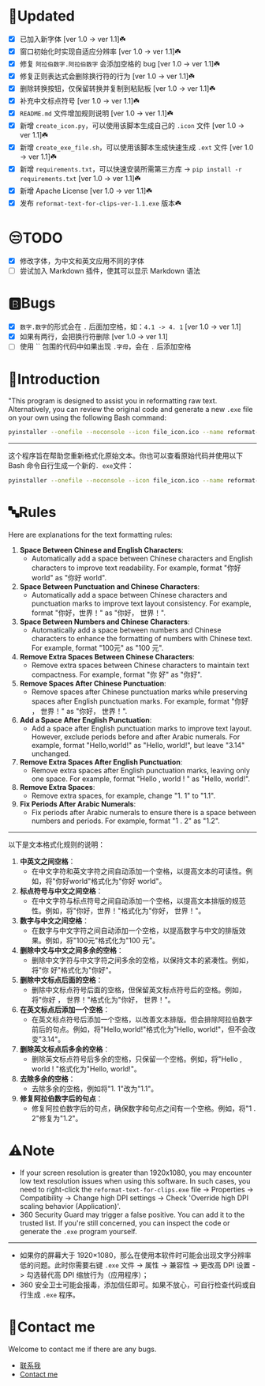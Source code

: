# :rocket:Updated
- [x] 已加入新字体 [ver 1.0 -> ver 1.1]☘️
- [x] 窗口初始化时实现自适应分辨率 [ver 1.0 -> ver 1.1]☘️
- [x] 修复 `阿拉伯数字.阿拉伯数字` 会添加空格的 bug [ver 1.0 -> ver 1.1]☘️
- [x] 修复正则表达式会删除换行符的行为 [ver 1.0 -> ver 1.1]☘️
- [x] 删除转换按钮，仅保留转换并复制到粘贴板 [ver 1.0 -> ver 1.1]☘️
- [x] 补充中文标点符号 [ver 1.0 -> ver 1.1]☘️
- [x] `README.md` 文件增加规则说明 [ver 1.0 -> ver 1.1]☘️
- [x] 新增 `create_icon.py`，可以使用该脚本生成自己的 `.icon` 文件 [ver 1.0 -> ver 1.1]☘️
- [x] 新增 `create_exe_file.sh`，可以使用该脚本生成快速生成 `.ext` 文件 [ver 1.0 -> ver 1.1]☘️
- [x] 新增 `requirements.txt`，可以快速安装所需第三方库 -> `pip install -r requirements.txt` [ver 1.0 -> ver 1.1]☘️
- [x] 新增 Apache License [ver 1.0 -> ver 1.1]☘️
- [x] 发布 `reformat-text-for-clips-ver-1.1.exe` 版本☘️

# 😒TODO
- [x] 修改字体，为中文和英文应用不同的字体
- [ ] 尝试加入 Markdown 插件，使其可以显示 Markdown 语法

# :b:Bugs
- [x] `数字.数字`的形式会在 `.` 后面加空格，如：`4.1 -> 4. 1` [ver 1.0 -> ver 1.1]
- [x] 如果有两行，会把换行符删除 [ver 1.0 -> ver 1.1]
- [ ] 使用 \`\` 包围的代码中如果出现 `.字母`，会在 `.` 后添加空格

# 🥰Introduction

"This program is designed to assist you in reformatting raw text. Alternatively, you can review the original code and generate a new `.exe` file on your own using the following Bash command:

```bash
pyinstaller --onefile --noconsole --icon file_icon.ico --name reformat-text-for-clips-ver-1.1 reformat-text-for-clips.py
```

---

这个程序旨在帮助您重新格式化原始文本。你也可以查看原始代码并使用以下 Bash 命令自行生成一个新的`. exe`文件：

```bash
pyinstaller --onefile --noconsole --icon file_icon.ico --name reformat-text-for-clips-ver-1.1 reformat-text-for-clips.py
```

# :abc:Rules

Here are explanations for the text formatting rules:

1. **Space Between Chinese and English Characters**:
   - Automatically add a space between Chinese characters and English characters to improve text readability. For example, format "你好world" as "你好 world".
2. **Space Between Punctuation and Chinese Characters**:
   - Automatically add a space between Chinese characters and punctuation marks to improve text layout consistency. For example, format "你好，世界！" as "你好， 世界！".
3. **Space Between Numbers and Chinese Characters**:
   - Automatically add a space between numbers and Chinese characters to enhance the formatting of numbers with Chinese text. For example, format "100元" as "100 元".
4. **Remove Extra Spaces Between Chinese Characters**:
   - Remove extra spaces between Chinese characters to maintain text compactness. For example, format "你  好" as "你好".
5. **Remove Spaces After Chinese Punctuation**:
   - Remove spaces after Chinese punctuation marks while preserving spaces after English punctuation marks. For example, format "你好 ， 世界！" as "你好， 世界！".
6. **Add a Space After English Punctuation**:
   - Add a space after English punctuation marks to improve text layout. However, exclude periods before and after Arabic numerals. For example, format "Hello,world!" as "Hello, world!", but leave "3.14" unchanged.
7. **Remove Extra Spaces After English Punctuation**:
   - Remove extra spaces after English punctuation marks, leaving only one space. For example, format "Hello ,  world ! " as "Hello, world!".
8. **Remove Extra Spaces**:
   - Remove extra spaces, for example, change "1.   1" to "1.1".
9. **Fix Periods After Arabic Numerals**:
   - Fix periods after Arabic numerals to ensure there is a space between numbers and periods. For example, format "1 . 2" as "1.2".

---

以下是文本格式化规则的说明：

1. **中英文之间空格**：
   - 在中文字符和英文字符之间自动添加一个空格，以提高文本的可读性。例如，将"你好world"格式化为"你好 world"。
2. **标点符号与中文之间空格**：
   - 在中文字符与标点符号之间自动添加一个空格，以提高文本排版的规范性。例如，将"你好，世界！"格式化为"你好， 世界！"。
3. **数字与中文之间空格**：
   - 在数字与中文字符之间自动添加一个空格，以提高数字与中文的排版效果。例如，将"100元"格式化为"100 元"。
4. **删除中文与中文之间多余的空格**：
   - 删除中文字符与中文字符之间多余的空格，以保持文本的紧凑性。例如，将"你  好"格式化为"你好"。
5. **删除中文标点后面的空格**：
   - 删除中文标点符号后面的空格，但保留英文标点符号后的空格。例如，将"你好 ， 世界！"格式化为"你好， 世界！"。
6. **在英文标点后添加一个空格**：
   - 在英文标点符号后添加一个空格，以改善文本排版。但会排除阿拉伯数字前后的句点。例如，将"Hello,world!"格式化为"Hello, world!"，但不会改变"3.14"。
7. **删除英文标点后多余的空格**：
   - 删除英文标点符号后多余的空格，只保留一个空格。例如，将"Hello ,  world ! "格式化为"Hello, world!"。
8. **去除多余的空格**：
   - 去除多余的空格，例如将"1.   1"改为"1.1"。
9. **修复阿拉伯数字后的句点**：
   - 修复阿拉伯数字后的句点，确保数字和句点之间有一个空格。例如，将"1 . 2"修复为"1.2"。

# :warning:Note

+ If your screen resolution is greater than 1920x1080, you may encounter low text resolution issues when using this software. In such cases, you need to right-click the `reformat-text-for-clips.exe` file -> Properties -> Compatibility -> Change high DPI settings -> Check 'Override high DPI scaling behavior (Application)'.
+ 360 Security Guard may trigger a false positive. You can add it to the trusted list. If you're still concerned, you can inspect the code or generate the `.exe` program yourself.

---

+ 如果你的屏幕大于 1920×1080，那么在使用本软件时可能会出现文字分辨率低的问题。此时你需要右键 `.exe` 文件 -> 属性 -> 兼容性 -> 更改高 DPI 设置 -> 勾选替代高 DPI 缩放行为（应用程序）；
+ 360 安全卫士可能会报毒，添加信任即可。如果不放心，可自行检查代码或自行生成 `.exe` 程序。


# :e-mail:Contact me

Welcome to contact me if there are any bugs.

+ [联系我](mailto:zjkljd@163.com)
+ [Contact me](mailto:zjkljd@163.com)
